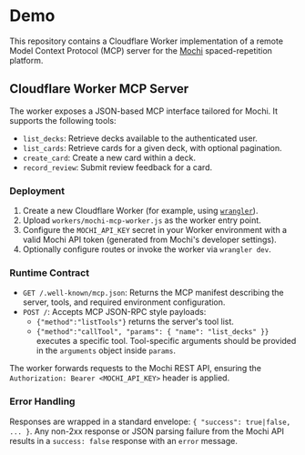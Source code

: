 # Demo

This repository contains a Cloudflare Worker implementation of a remote Model Context Protocol (MCP) server for the [Mochi](https://mochi.cards) spaced-repetition platform.

## Cloudflare Worker MCP Server

The worker exposes a JSON-based MCP interface tailored for Mochi. It supports the following tools:

- `list_decks`: Retrieve decks available to the authenticated user.
- `list_cards`: Retrieve cards for a given deck, with optional pagination.
- `create_card`: Create a new card within a deck.
- `record_review`: Submit review feedback for a card.

### Deployment

1. Create a new Cloudflare Worker (for example, using [`wrangler`](https://developers.cloudflare.com/workers/wrangler/)).
2. Upload `workers/mochi-mcp-worker.js` as the worker entry point.
3. Configure the `MOCHI_API_KEY` secret in your Worker environment with a valid Mochi API token (generated from Mochi's developer settings).
4. Optionally configure routes or invoke the worker via `wrangler dev`.

### Runtime Contract

- `GET /.well-known/mcp.json`: Returns the MCP manifest describing the server, tools, and required environment configuration.
- `POST /`: Accepts MCP JSON-RPC style payloads:
  - `{"method":"listTools"}` returns the server's tool list.
  - `{"method":"callTool", "params": { "name": "list_decks" }}` executes a specific tool. Tool-specific arguments should be provided in the `arguments` object inside `params`.

The worker forwards requests to the Mochi REST API, ensuring the `Authorization: Bearer <MOCHI_API_KEY>` header is applied.

### Error Handling

Responses are wrapped in a standard envelope: `{ "success": true|false, ... }`. Any non-2xx response or JSON parsing failure from the Mochi API results in a `success: false` response with an `error` message.
